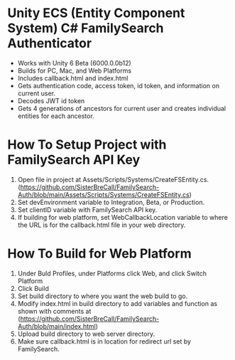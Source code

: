 
# Unity ECS (Entity Component System) C# FamilySearch Authenticator

- Works with Unity 6 Beta (6000.0.0b12)
- Builds for PC, Mac, and Web Platforms
- Includes callback.html and index.html
- Gets authentication code, access token, id token, and information on current user.
- Decodes JWT id token
- Gets 4 generations of ancestors for current user and creates individual entities for each ancestor.

# How To Setup Project with FamilySearch API Key

1. Open file in project at Assets/Scripts/Systems/CreateFSEntity.cs. (https://github.com/SisterBreCall/FamilySearch-Auth/blob/main/Assets/Scripts/Systems/CreateFSEntity.cs)
2. Set devEnvironment variable to Integration, Beta, or Production.
3. Set clientID variable with FamilySearch API key.
4. If building for web platform, set WebCallbackLocation variable to where the URL is for the callback.html file in your web directory.

# How To Build for Web Platform
1. Under Buld Profiles, under Platforms click Web, and click Switch Platform
2. Click Build
3. Set build directory to where you want the web build to go.
4. Modify index.html in build directory to add variables and function as shown with comments at (https://github.com/SisterBreCall/FamilySearch-Auth/blob/main/index.html)
5. Upload build directory to web server directory.
6. Make sure callback.html is in location for redirect url set by FamilySearch.

